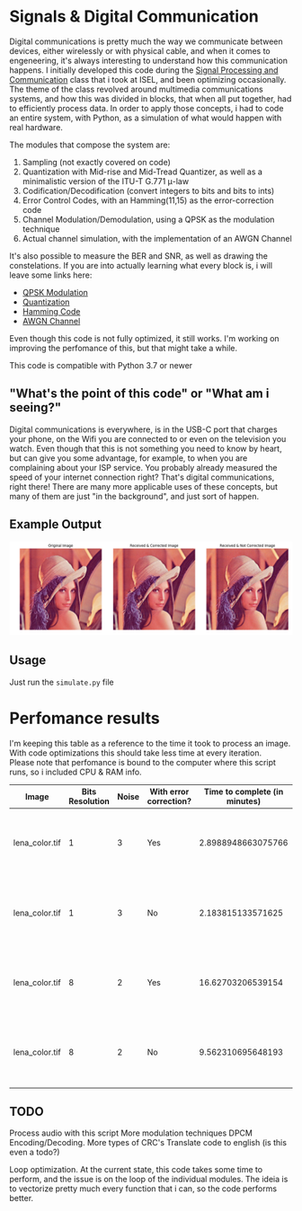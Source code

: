 # Signals & Digital Communication

Digital communications is pretty much the way we communicate between devices, either wirelessly or with physical cable, and when it comes to engeneering, it's always interesting to understand how this communication happens. I initially developed this code during the [Signal Processing and Communication](https://www.isel.pt/en/subjects/signal-processing-and-communication-leim) class that i took at ISEL, and been optimizing occasionally. 
The theme of the class revolved around multimedia communications systems, and how this was divided in blocks, that when all put together, had to efficiently process data. In order to apply those concepts, i had to code an entire system, with Python, as a simulation of what would happen with real hardware.

The modules that compose the system are:

1. Sampling (not exactly covered on code)
2. Quantization with Mid-rise and Mid-Tread Quantizer, as well as a minimalistic version of the ITU-T G.771 μ-law
3. Codification/Decodification (convert integers to bits and bits to ints)
4. Error Control Codes, with an Hamming(11,15) as the error-correction code
5. Channel Modulation/Demodulation, using a QPSK as the modulation technique
6. Actual channel simulation, with the implementation of an AWGN Channel

It's also possible to measure the BER and SNR, as well as drawing the constelations.
If you are into actually learning what every block is, i will leave some links here:

 - [QPSK Modulation](https://www.gaussianwaves.com/2010/10/qpsk-modulation-and-demodulation-2/)
 - [Quantization](https://en.wikipedia.org/wiki/Quantization)
 - [Hamming Code](https://www.geeksforgeeks.org/hamming-code-in-computer-network/)
 - [AWGN Channel](https://en.wikipedia.org/wiki/Additive_white_Gaussian_noise)

Even though this code is not fully optimized, it still works. I'm working on improving the perfomance of this, but that might take a while.

This code is compatible with Python 3.7 or newer

## "What's the point of this code" or "What am i seeing?"
Digital communications is everywhere, is in the USB-C port that charges your phone, on the Wifi you are connected to or even on the television you watch. Even though that this is not something you need to know by heart, but can give you some advantage, for example, to when you are complaining about your ISP service. You probably already measured the speed of your internet connection right? That's digital communications, right there!
There are many more applicable uses of these concepts, but many of them are just "in the background", and just sort of happen.


## Example Output
![Lena Output](docs/output1.jpg)

## Usage
Just run the ``simulate.py`` file

# Perfomance results

I'm keeping this table as a reference to the time it took to process an image. With code optimizations this should take less time at every iteration.  
Please note that perfomance is bound to the computer where this script runs, so i included CPU & RAM info.

| Image          | Bits Resolution | Noise | With error correction? | Time to complete (in minutes) | CPU                             | RAM             | 
|----------------|-----------------|-------|------------------------|-------------------------------|---------------------------------|-----------------|
| lena_color.tif | 1               | 3     | Yes                    | 2.8988948663075766            | 2,7 GHz Dual-Core Intel Core i5 | 8 GB 1867 MHz DDR3
| lena_color.tif | 1               | 3     | No                     | 2.183815133571625             | 2,7 GHz Dual-Core Intel Core i5 | 8 GB 1867 MHz DDR3
| lena_color.tif | 8               | 2     | Yes                    | 16.62703206539154             | 2,7 GHz Dual-Core Intel Core i5 | 8 GB 1867 MHz DDR3
| lena_color.tif | 8               | 2     | No                     | 9.562310695648193             | 2,7 GHz Dual-Core Intel Core i5 | 8 GB 1867 MHz DDR3


## TODO

Process audio with this script
More modulation techniques
DPCM Encoding/Decoding.
More types of CRC's 
Translate code to english (is this even a todo?)

Loop optimization. At the current state, this code takes some time to perform, and the issue is on the loop of the individual modules. 
The ideia is to vectorize pretty much every function that i can, so the code performs better.
